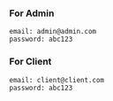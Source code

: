 ### For Admin
```
email: admin@admin.com
password: abc123
```

### For Client
```
email: client@client.com
password: abc123
```